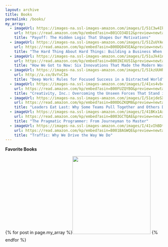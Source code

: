 ```yaml
---
layout: archive
title: Books
permalink: /books/   
my_array:
  - imageUrl: https://images-na.ssl-images-amazon.com/images/I/51C3w4IkIWL.jpg
    url: https://read.amazon.com/kp/embed?asin=B01CO34D12&preview=newtab&linkCode=kpe&ref_=cm_sw_r_kb_dp_WV1ozbYZ8FTYQ
    title: "Payoff: The Hidden Logic That Shapes Our Motivations"
  - imageUrl: https://images-na.ssl-images-amazon.com/images/I/51ZuUYAopiL.jpg
    url: https://read.amazon.com/kp/embed?asin=B00DQ845EA&preview=newtab&linkCode=kpe&ref_=cm_sw_r_kb_dp_V21ozbREE04J4=100x20
    title: "The Hard Thing About Hard Things: Building a Business When There Are No Easy Answers"
  - imageUrl: https://images-na.ssl-images-amazon.com/images/I/51uJk41nIrL._SX318_BO1,204,203,200_.jpg
    url: https://read.amazon.com/kp/embed?asin=B00INIXU5I&preview=newtab&linkCode=kpe&ref_=cm_sw_r_kb_dp_hR5ozb608AKMZ
    title: "How We Got to Now: Six Innovations That Made the Modern World"
  - imageUrl: https://images-na.ssl-images-amazon.com/images/I/51kzUUHhMTL._SX331_BO1,204,203,200_.jpg
    url: http://a.co/8vYvCIm
    title: "Deep Work: Rules for Focused Success in a Distracted World"
  - imageUrl: https://images-na.ssl-images-amazon.com/images/I/41xs4vbcTPL._SX327_BO1,204,203,200_.jpg
    url: https://read.amazon.com/kp/embed?asin=B00FUZQYBO&preview=newtab&linkCode=kpe&ref_=cm_sw_r_kb_dp_cahpzb4FQD45E
    title: "Creativity, Inc.: Overcoming the Unseen Forces That Stand in the Way of True Inspiration"
  - imageUrl: https://images-na.ssl-images-amazon.com/images/I/51ejdeSXFjL.jpg
    url: https://read.amazon.com/kp/embed?asin=B00DGZKQM8&preview=newtab&linkCode=kpe&ref_=cm_sw_r_kb_dp_-chpzbSVK2EWZ
    title: "Leaders Eat Last: Why Some Teams Pull Together and Others Don't"
  - imageUrl: https://images-na.ssl-images-amazon.com/images/I/41BKx1AxQWL._SX396_BO1,204,203,200_.jpg
    url: https://read.amazon.com/kp/embed?asin=B003GCTQAE&preview=newtab&linkCode=kpe&ref_=cm_sw_r_kb_dp_9XRAzbRY6MWJQ
    title: "The Pragmatic Programmer: From Journeyman to Master"
  - imageUrl: https://images-na.ssl-images-amazon.com/images/I/41vIhBDtpCL.jpg
    url: https://read.amazon.com/kp/embed?asin=B001BAGWQE&preview=newtab&linkCode=kpe&ref_=cm_sw_r_kb_dp_rESAzbA0CTYDN
    title: "Traffic: Why We Drive the Way We Do"
---
```


**Favorite Books**

{% for post in page.my_array %}[<img style="width:auto;height:250px;margin-bottom:10px" src="{{post.imageUrl}}">]({{post.url}}) {% endfor %}
